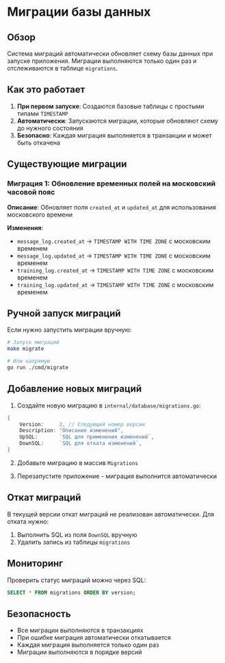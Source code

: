 # Миграции базы данных

## Обзор

Система миграций автоматически обновляет схему базы данных при запуске приложения. Миграции выполняются только один раз и отслеживаются в таблице `migrations`.

## Как это работает

1. **При первом запуске**: Создаются базовые таблицы с простыми типами `TIMESTAMP`
2. **Автоматически**: Запускаются миграции, которые обновляют схему до нужного состояния
3. **Безопасно**: Каждая миграция выполняется в транзакции и может быть откачена

## Существующие миграции

### Миграция 1: Обновление временных полей на московский часовой пояс

**Описание**: Обновляет поля `created_at` и `updated_at` для использования московского времени

**Изменения**:
- `message_log.created_at` → `TIMESTAMP WITH TIME ZONE` с московским временем
- `message_log.updated_at` → `TIMESTAMP WITH TIME ZONE` с московским временем  
- `training_log.created_at` → `TIMESTAMP WITH TIME ZONE` с московским временем
- `training_log.updated_at` → `TIMESTAMP WITH TIME ZONE` с московским временем

## Ручной запуск миграций

Если нужно запустить миграции вручную:

```bash
# Запуск миграций
make migrate

# Или напрямую
go run ./cmd/migrate
```

## Добавление новых миграций

1. Создайте новую миграцию в `internal/database/migrations.go`:

```go
{
    Version:     2, // Следующий номер версии
    Description: "Описание изменений",
    UpSQL:       `SQL для применения изменений`,
    DownSQL:     `SQL для отката изменений`,
}
```

2. Добавьте миграцию в массив `Migrations`

3. Перезапустите приложение - миграция выполнится автоматически

## Откат миграций

В текущей версии откат миграций не реализован автоматически. Для отката нужно:

1. Выполнить SQL из поля `DownSQL` вручную
2. Удалить запись из таблицы `migrations`

## Мониторинг

Проверить статус миграций можно через SQL:

```sql
SELECT * FROM migrations ORDER BY version;
```

## Безопасность

- Все миграции выполняются в транзакциях
- При ошибке миграция автоматически откатывается
- Каждая миграция выполняется только один раз
- Миграции выполняются в порядке версий
